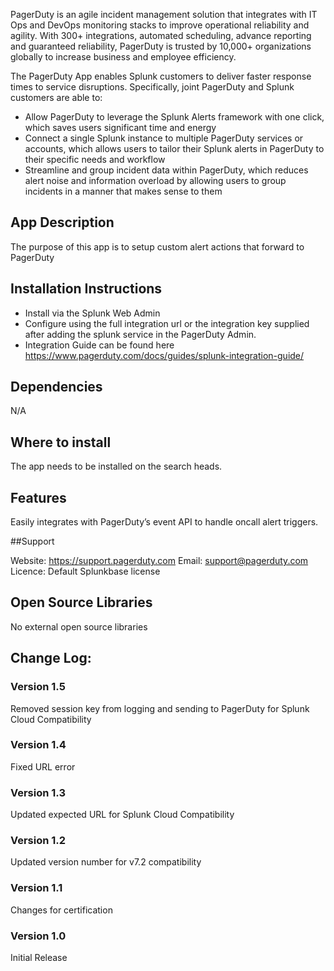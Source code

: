 PagerDuty is an agile incident management solution that integrates with IT Ops and DevOps monitoring stacks to improve operational reliability and agility. With 300+ integrations, automated scheduling, advance reporting and guaranteed reliability, PagerDuty is trusted by 10,000+ organizations globally to increase business and employee efficiency.

The PagerDuty App enables Splunk customers to deliver faster response times to service disruptions. Specifically, joint PagerDuty and Splunk customers are able to:

- Allow PagerDuty to leverage the Splunk Alerts framework with one click, which saves users significant time and energy
- Connect a single Splunk instance to multiple PagerDuty services or accounts, which allows users to tailor their Splunk alerts in PagerDuty to their specific needs and workflow
- Streamline and group incident data within PagerDuty, which reduces alert noise and information overload by allowing users to group incidents in a manner that makes sense to them

## App Description

The purpose of this app is to setup custom alert actions that forward to PagerDuty

## Installation Instructions

* Install via the Splunk Web Admin
* Configure using the full integration url or the integration key supplied after adding the splunk service in the PagerDuty Admin.
* Integration Guide can be found here https://www.pagerduty.com/docs/guides/splunk-integration-guide/

## Dependencies

N/A

## Where to install

The app needs to be installed on the search heads.

## Features

Easily integrates with PagerDuty’s event API to handle oncall alert triggers.

##Support

Website: https://support.pagerduty.com
Email: support@pagerduty.com
Licence: Default Splunkbase license

## Open Source Libraries

No external open source libraries

## Change Log:

### Version 1.5

Removed session key from logging and sending to PagerDuty for Splunk Cloud Compatibility

### Version 1.4

Fixed URL error

### Version 1.3

Updated expected URL for Splunk Cloud Compatibility

### Version 1.2

Updated version number for v7.2 compatibility

### Version 1.1

Changes for certification

### Version 1.0

Initial Release
